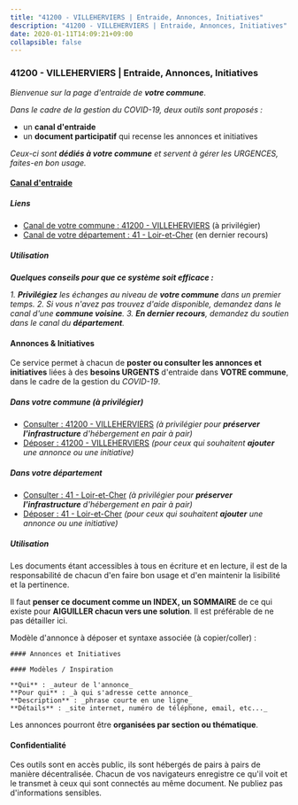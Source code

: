 ```yaml
---
title: "41200 - VILLEHERVIERS | Entraide, Annonces, Initiatives"
description: "41200 - VILLEHERVIERS | Entraide, Annonces, Initiatives"
date: 2020-01-11T14:09:21+09:00
collapsible: false
---
```


### 41200 - VILLEHERVIERS | Entraide, Annonces, Initiatives

_Bienvenue sur la page d'entraide de **votre commune**_.

_Dans le cadre de la gestion du COVID-19, deux outils sont proposés :_

- un **canal d'entraide**
- un **document participatif** qui recense les annonces et initiatives

_Ceux-ci sont **dédiés à votre commune** et servent à gérer les URGENCES, faites-en bon usage._

#### [Canal d'entraide](https://entraide.stopcoronavirus.tech/#/channel/41200_villeherviers)

##### Liens

- [Canal de votre commune : 41200 	- VILLEHERVIERS](https://entraide.stopcoronavirus.tech/#/channel/41200_villeherviers) (à privilégier)
- [Canal de votre département : 41 	- Loir-et-Cher](https://entraide.stopcoronavirus.tech/#/channel/41_loir-et-cher) (en dernier recours)

##### Utilisation

_**Quelques conseils pour que ce système soit efficace :**_

_1. **Privilégiez** les échanges au niveau de **votre commune** dans un premier temps._
_2. Si vous n'avez pas trouvez d'aide disponible, demandez dans le canal d'une **commune voisine**._
_3. **En dernier recours**, demandez du soutien dans le canal du **département**._

#### Annonces & Initiatives


Ce service permet à chacun de **poster ou consulter les annonces et initiatives** liées à des **besoins
URGENTS** d'entraide dans **VOTRE commune**, dans le cadre de la gestion du _COVID-19_.

##### Dans votre commune (à privilégier)

- [Consulter : 41200 	- VILLEHERVIERS](https://docs.stopcoronavirus.tech/#/r/markdown/41200_villeherviers/4XTTMG2KKjqB2Dmsf4g6UWbowyyqhJzsXXHd6aY851oPGBxeR) _(à privilégier pour **préserver l'infrastructure** d'hébergement en pair à pair)_
- [Déposer : 41200 	- VILLEHERVIERS](https://docs.stopcoronavirus.tech/#/w/markdown/41200_villeherviers/4XTTMG2KKjqB2Dmsf4g6UWbowyyqhJzsXXHd6aY851oPGBxeR-K3TgTjwK5zHxpd43nQZ1xEFKT7nGApoaqHQ1cqbdPmYkHJxKmBkfWcqbkQywg2jprGcSbYmetjp9Am67dFL7MAvq8g936SJVuyqwSJPoycsdH4MgxUh6HzebCMhEFXmg7d2iuChB) _(pour ceux qui souhaitent **ajouter** une annonce ou une initiative)_

##### Dans votre département

- [Consulter : 41 	- Loir-et-Cher](https://docs.stopcoronavirus.tech/#/r/markdown/41_loir-et-cher/4XTTM5QydbxRaUgKXE53na7QRzpLgA7zbPEzEKBeKJkjxEVji) _(à privilégier pour **préserver l'infrastructure** d'hébergement en pair à pair)_
- [Déposer : 41 	- Loir-et-Cher](https://docs.stopcoronavirus.tech/#/w/markdown/41_loir-et-cher/4XTTM5QydbxRaUgKXE53na7QRzpLgA7zbPEzEKBeKJkjxEVji-K3TgUJffjnJn1wKv1cDv9KVgiFLT9HJq5tUoMN6tdWn9J3bpNtyKKwaJugsJdUUEcXwD8PBHiDgvWcRuQEeVUtEkQWFG3n5WgY9iHK2oFJVNr6HBG12oYpMJ395KxMZobaAQamkp) _(pour ceux qui souhaitent **ajouter** une annonce ou une initiative)_


##### Utilisation

Les documents étant accessibles à tous en écriture et en lecture, il est de la
responsabilité de chacun d'en faire bon usage et d'en maintenir la lisibilité
et la pertinence.

Il faut **penser ce document comme un INDEX, un SOMMAIRE** de ce qui existe
pour **AIGUILLER chacun vers une solution**. Il est préférable de ne pas détailler ici.

Modèle d'annonce à déposer et syntaxe associée (à copier/coller) :

    #### Annonces et Initiatives

    #### Modèles / Inspiration

    **Qui** : _auteur de l'annonce_
    **Pour qui** : _à qui s'adresse cette annonce_
    **Description** : _phrase courte en une ligne_
    **Détails** : _site internet, numéro de téléphone, email, etc..._


Les annonces pourront être **organisées par section ou thématique**.

#### Confidentialité

Ces outils sont en accès public, ils sont hébergés de pairs à pairs de manière décentralisée.
Chacun de vos navigateurs enregistre ce qu'il voit et le transmet à ceux qui sont connectés au même document.
Ne publiez pas d'informations sensibles.
